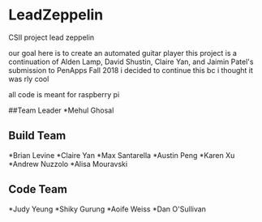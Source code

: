 # LeadZeppelin
CSII project lead zeppelin

our goal here is to create an automated guitar player
this project is a continuation of Alden Lamp, David Shustin, Claire Yan, and Jaimin Patel's submission to PenApps Fall 2018
i decided to continue this bc i thought it was rly cool

all code is meant for raspberry pi

##Team Leader
*Mehul Ghosal  

## Build Team 
*Brian Levine
*Claire Yan
*Max Santarella
*Austin Peng
*Karen Xu
*Andrew Nuzzolo
*Alisa Mouravski  
  
## Code Team
*Judy Yeung
*Shiky Gurung
*Aoife Weiss
*Dan O'Sullivan